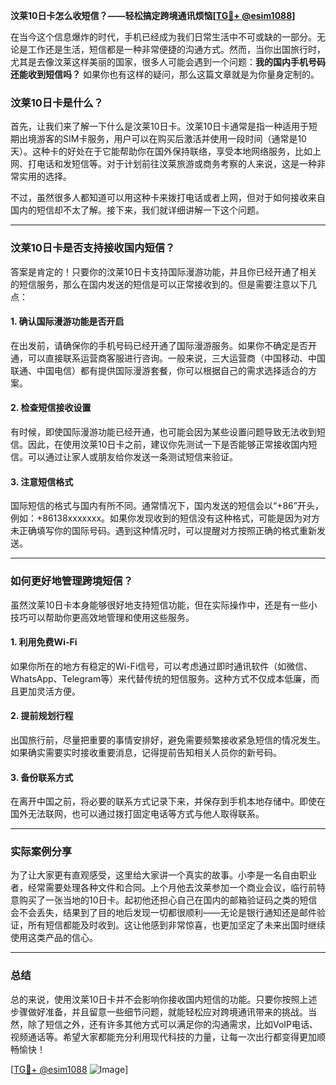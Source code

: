 **汶莱10日卡怎么收短信？——轻松搞定跨境通讯烦恼[[TG💪+ @esim1088](https://t.me/s/esim1088)]**

在当今这个信息爆炸的时代，手机已经成为我们日常生活中不可或缺的一部分。无论是工作还是生活，短信都是一种非常便捷的沟通方式。然而，当你出国旅行时，尤其是去像汶莱这样美丽的国家，很多人可能会遇到一个问题：**我的国内手机号码还能收到短信吗？** 如果你也有这样的疑问，那么这篇文章就是为你量身定制的。

### 汶莱10日卡是什么？

首先，让我们来了解一下什么是汶莱10日卡。汶莱10日卡通常是指一种适用于短期出境游客的SIM卡服务，用户可以在购买后激活并使用一段时间（通常是10天）。这种卡的好处在于它能帮助你在国外保持联络，享受本地网络服务，比如上网、打电话和发短信等。对于计划前往汶莱旅游或商务考察的人来说，这是一种非常实用的选择。

不过，虽然很多人都知道可以用这种卡来拨打电话或者上网，但对于如何接收来自国内的短信却不太了解。接下来，我们就详细讲解一下这个问题。

---

### 汶莱10日卡是否支持接收国内短信？

答案是肯定的！只要你的汶莱10日卡支持国际漫游功能，并且你已经开通了相关的短信服务，那么在国内发送的短信是可以正常接收到的。但是需要注意以下几点：

#### 1. **确认国际漫游功能是否开启**
   在出发前，请确保你的手机号码已经开通了国际漫游服务。如果你不确定是否开通，可以直接联系运营商客服进行咨询。一般来说，三大运营商（中国移动、中国联通、中国电信）都有提供国际漫游套餐，你可以根据自己的需求选择适合的方案。

#### 2. **检查短信接收设置**
   有时候，即使国际漫游功能已经开通，也可能会因为某些设置问题导致无法收到短信。因此，在使用汶莱10日卡之前，建议你先测试一下是否能够正常接收国内短信。可以通过让家人或朋友给你发送一条测试短信来验证。

#### 3. **注意短信格式**
   国际短信的格式与国内有所不同。通常情况下，国内发送的短信会以“+86”开头，例如：+86138xxxxxxx。如果你发现收到的短信没有这种格式，可能是因为对方未正确填写你的国际号码。遇到这种情况时，可以提醒对方按照正确的格式重新发送。

---

### 如何更好地管理跨境短信？

虽然汶莱10日卡本身能够很好地支持短信功能，但在实际操作中，还是有一些小技巧可以帮助你更高效地管理和使用这些服务。

#### 1. **利用免费Wi-Fi**
   如果你所在的地方有稳定的Wi-Fi信号，可以考虑通过即时通讯软件（如微信、WhatsApp、Telegram等）来代替传统的短信服务。这种方式不仅成本低廉，而且更加灵活方便。

#### 2. **提前规划行程**
   出国旅行前，尽量把重要的事情安排好，避免需要频繁接收紧急短信的情况发生。如果确实需要实时接收重要消息，记得提前告知相关人员你的新号码。

#### 3. **备份联系方式**
   在离开中国之前，将必要的联系方式记录下来，并保存到手机本地存储中。即使在国外无法联网，也可以通过拨打固定电话等方式与他人取得联系。

---

### 实际案例分享

为了让大家更有直观感受，这里给大家讲一个真实的故事。小李是一名自由职业者，经常需要处理各种文件和合同。上个月他去汶莱参加一个商业会议，临行前特意购买了一张当地的10日卡。起初他还担心自己在国内的邮箱验证码之类的短信会不会丢失，结果到了目的地后发现一切都很顺利——无论是银行通知还是邮件验证，所有短信都能及时收到。这让他感到非常惊喜，也更加坚定了未来出国时继续使用这类产品的信心。

---

### 总结

总的来说，使用汶莱10日卡并不会影响你接收国内短信的功能。只要你按照上述步骤做好准备，并且留意一些细节问题，就能轻松应对跨境通讯带来的挑战。当然，除了短信之外，还有许多其他方式可以满足你的沟通需求，比如VoIP电话、视频通话等。希望大家都能充分利用现代科技的力量，让每一次出行都变得更加顺畅愉快！

[[TG💪+ @esim1088](https://t.me/s/esim1088) ![Image](https://i.postimg.cc/4NQfJmqS/Snipaste-2025-05-13-00-14-12.png)]